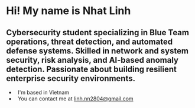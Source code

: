 Hi! My name is Nhat Linh
==========================
Cybersecurity student specializing in Blue Team operations, threat detection, and automated defense systems. Skilled in network and system security, risk analysis, and AI-based anomaly detection. Passionate about building resilient enterprise security environments.
--------------------------------



*     I'm based in Vietnam
*     You can contact me at [linh.nn2804@gmail.com](mailto:linh.nn2804@gmail.com)

  
              

                 
                    
                 
